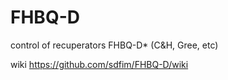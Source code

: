 # FHBQ-D
control of recuperators FHBQ-D* (C&amp;H, Gree, etc)

wiki https://github.com/sdfim/FHBQ-D/wiki
